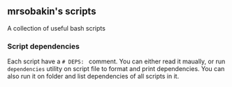 ## mrsobakin's scripts
A collection of useful bash scripts

### Script dependencies
Each script have a `# DEPS: ` comment. You can either read it maually, or run `dependencies` utility on script file to format and print dependencies. You can also run it on folder and list dependencies of all scripts in it.
